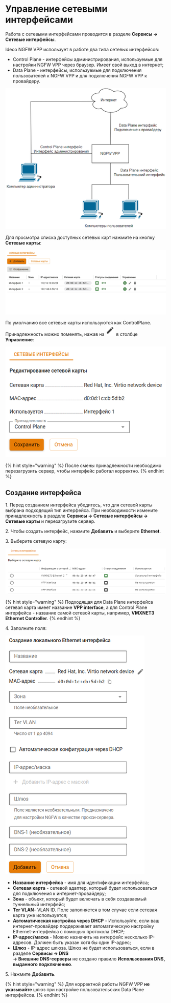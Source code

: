 # Управление сетевыми интерфейсами

Работа с сетевыми интерфейсами проводится в разделе **Сервисы -> Сетевые интерфейсы**.

Ideco NGFW VPP использует в работе два типа сетевых интерфейсов:
* Control Plane - интерфейсы администрирования, используемые для настройки NGFW VPP через браузер. Имеет свой выход в интернет;
* Data Plane - интерфейсы, используемые для подключения пользователей к NGFW VPP и для подключения NGFW VPP к провайдеру.

![](/.gitbook/assets/setup.png)

Для просмотра списка доступных сетевых карт нажмите на кнопку **Сетевые карты**:

![](/.gitbook/assets/server-configuration-management.gif)

По умолчанию все сетевые карты используются как ControlPlane. Принадлежность можно поменять, нажав на ![](/.gitbook/assets/icon-edit.png) в столбце **Управление**:

![](/.gitbook/assets/server-configuration-management2.png)

{% hint style="warning" %}
После смены принадлежности необходимо перезагрузить сервер, чтобы интерфейс работал корректно.
{% endhint %}

## Создание интерфейса

1\. Перед созданием интерфейса убедитесь, что для сетевой карты выбрана подходящий тип интерфейса. При необходимости измените принадлежность в разделе **Сервисы -> Сетевые интерфейсы -> Сетевые карты** и перезагрузите сервер.

2\. Чтобы создать интерфейс, нажмите **Добавить** и выберите **Ethernet**.

3\. Выберите сетевую карту:

![](/.gitbook/assets/server-configuration-management.png)

{% hint style="warning" %}
Подходящая для Data Plane интерфейса сетевая карта имеет название **VPP interface**, а для Control Plane интерфейса - название самой сетевой карты, например, **VMXNET3 Ethernet Controller**.
{% endhint %}

4\. Заполните поля:

![](/.gitbook/assets/initial-setup-web8.png)

* **Название интерфейса** - имя для идентификации интерфейса;
* **Сетевая карта** - сетевой адаптер, который будет использоваться для подключения к интернет-провайдеру;
* **Зона** - объект, который будет включать в себя создаваемый туннельный интерфейс;
* **Тег VLAN**- VLAN ID. Поле заполняется в том случае если сетевая карта уже используется;
* **Автоматическая настройка через DHCP** - Используйте, если ваш интернет-провайдер поддерживает автоматическую настройку Ethernet-интерфейса с помощью протокола DHCP;
* **IP-адрес/маска** - Можно назначить на интерфейс несколько IP-адресов. Должен быть указан хотя бы один IP-адрес;
* **Шлюз** - IP-адрес шлюза. Шлюз не будет использоваться, если в разделе **Сервисы -> DNS** \
**-> Внешние DNS-серверы** не создано правило **Использования DNS, выданного подключению**.

5\. Нажмите **Добавить**.

{% hint style="warning" %}
Для корректной работы NGFW VPP **не указывайте** шлюз при настройке пользовательских Data Plane интерфейсов.
{% endhint %}